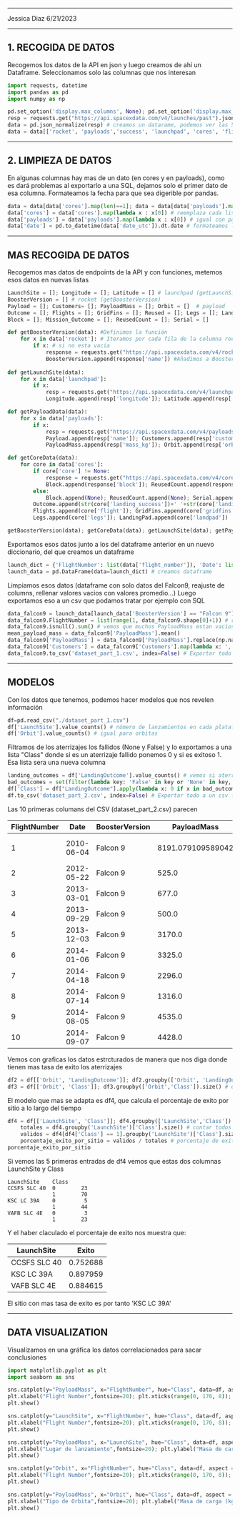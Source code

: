 
---------------
Jessica Diaz
6/21/2023 

---------------

## 1. RECOGIDA DE DATOS

Recogemos los datos de la API en json y luego creamos de ahí un Dataframe. Seleccionamos solo las columnas que nos interesan
```python
import requests, datetime
import pandas as pd
import numpy as np

pd.set_option('display.max_columns', None); pd.set_option('display.max_colwidth', None) # pandas muestre el df completo 
resp = requests.get("https://api.spacexdata.com/v4/launches/past").json() # sacamos el json del get a la API
data = pd.json_normalize(resp) # creamos un datarame, podemos ver las 5 primeras filas (data.head(5) )
data = data[['rocket', 'payloads','success', 'launchpad', 'cores', 'flight_number', 'date_utc' ]]
```
--------------------------------------------------------------------------------
## 2. LIMPIEZA DE DATOS 

En algunas columnas hay mas de un dato (en cores y en payloads), como es dará problemas al exportarlo a una SQL, dejamos solo
el primer dato de esa columna. Formateamos la fecha para que sea digerible por pandas.
```python
data = data[data['cores'].map(len)==1]; data = data[data['payloads'].map(len)==1]; # Quitar datos de mas de un valor en x columna
data['cores'] = data['cores'].map(lambda x : x[0]) # reemplaza cada lista de 'cores' por su primer elemento.
data['payloads'] = data['payloads'].map(lambda x : x[0]) # igual con payloads
data['date'] = pd.to_datetime(data['date_utc']).dt.date # formateamos la fecha
```
------------------------------------------------------------

## MAS RECOGIDA DE DATOS
Recogemos mas datos de endpoints de la API y con funciones, metemos esos datos en nuevas listas

```python
LaunchSite = []; Longitude = []; Latitude = [] # launchpad (getLaunchSite)
BoosterVersion = [] # rocket (getBoosterVersion)
Payload = []; Customers= []; PayloadMass = []; Orbit = []  # payload 
Outcome = []; Flights = []; GridFins = []; Reused = []; Legs = []; LandingPad = [] # cores
Block = []; Mission_Outcome = []; ReusedCount = []; Serial = []

def getBoosterVersion(data): #Definimos la función
	for x in data['rocket']: # Iteramos por cada fila de la columna rocket
		if x: # si no esta vacia
			response = requests.get("https://api.spacexdata.com/v4/rockets/"+str(x)).json()
			BoosterVersion.append(response['name']) #Añadimos a BoosterVersion el valor con key 'name'
  
def getLaunchSite(data):
	for x in data['launchpad']:
		if x:
			resp = requests.get("https://api.spacexdata.com/v4/launchpads/"+str(x)).json()
			Longitude.append(resp['longitude']); Latitude.append(resp['latitude']); LaunchSite.append(resp['name']);

def getPayloadData(data):
	for x in data['payloads']:
		if x:
			resp = requests.get("https://api.spacexdata.com/v4/payloads/"+str(x)).json()
			Payload.append(resp['name']); Customers.append(resp['customers'])
			PayloadMass.append(resp['mass_kg']); Orbit.append(resp['orbit'])

def getCoreData(data):
	for core in data['cores']:
		if core['core'] != None:
			response = requests.get("https://api.spacexdata.com/v4/cores/"+core['core']).json()
			Block.append(response['block']); ReusedCount.append(response['reuse_count']); Serial.append(response['serial'])
		else:
			Block.append(None); ReusedCount.append(None); Serial.append(None) 
		Outcome.append(str(core['landing_success'])+' '+str(core['landing_type']))
		Flights.append(core['flight']); GridFins.append(core['gridfins']);Reused.append(core['reused'])
		Legs.append(core['legs']); LandingPad.append(core['landpad'])

getBoosterVersion(data); getCoreData(data); getLaunchSite(data); getPayloadData(data)
```
Exportamos esos datos junto a los del dataframe anterior en un nuevo diccionario, del que creamos un dataframe

```python
launch_dict = {'FlightNumber': list(data['flight_number']), 'Date': list(data['date']), 'BoosterVersion':BoosterVersion, 'PayloadMass':PayloadMass, 'Payload':Payload, 'Orbit':Orbit, 'LaunchSite':LaunchSite, 'LandingOutcome':Outcome, 'Flights':Flights, 'GridFins':GridFins, 'Reused':Reused, 'Legs':Legs, 'LandingPad':LandingPad, 'Block':Block, 'Customers': Customers, 'Mission_Outcome':list(data['success']), 'ReusedCount':ReusedCount, 'Serial':Serial, 'Longitude': Longitude, 'Latitude': Latitude}
launch_data = pd.DataFrame(data=launch_dict) # creamos dataframe
```
Limpiamos esos datos (dataframe con solo datos del Falcon9, reajuste de columns, rellenar valores vacios con valores promedio...)
Luego exportamos eso a un csv que podamos tratar por ejemplo con SQL
```python
data_falcon9 = launch_data[launch_data['BoosterVersion'] == "Falcon 9"] # dataframe con los Falcon 9 solo
data_falcon9.FlightNumber = list(range(1, data_falcon9.shape[0]+1)) # reajustar la columna FlightNumber
data_falcon9.isnull().sum() # vemos que muchos PayloadMass estan vacios asi que los rellenamos con los valores medios
mean_payload_mass = data_falcon9['PayloadMass'].mean()
data_falcon9['PayloadMass'] = data_falcon9['PayloadMass'].replace(np.nan, mean_payload_mass)
data_falcon9['Customers'] = data_falcon9['Customers'].map(lambda x: ','.join(x)) # que Customers no sea lista
data_falcon9.to_csv('dataset_part_1.csv', index=False) # Exportar todo a un csv final
```
--------------------------------------------------------------

## MODELOS
Con los datos que tenemos, podemos hacer modelos que nos revelen información

```python
df=pd.read_csv("./dataset_part_1.csv")
df['LaunchSite'].value_counts() # número de lanzamientos en cada plataforma.
df['Orbit'].value_counts() # igual para orbitas
```
Filtramos de los aterrizajes los fallidos (None y False) y lo exportamos a una lista "Class" donde si es un aterrizaje fallido ponemos 0 y si es exitoso 1. Esa lista sera una nueva columna
```python
landing_outcomes = df['LandingOutcome'].value_counts() # vemos si aterrizo o no y donde
bad_outcomes = set(filter(lambda key: 'False' in key or 'None' in key, landing_outcomes.keys())) # aterrizajes mal
df['Class'] = df["LandingOutcome"].apply(lambda x: 0 if x in bad_outcomes else 1).tolist() # 0 si mal, uno si bien
df.to_csv('dataset_part_2.csv', index=False) # Exportar todo a un csv final
```

Las 10 primeras columans del CSV (dataset_part_2.csv) parecen

|FlightNumber|Date      |BoosterVersion|PayloadMass      |Payload                  |Orbit|LaunchSite  |LandingOutcome|Flights|GridFins|Reused|Legs |LandingPad|Block|Customers |Mission_Outcome|ReusedCount|Serial|Longitude  |Latitude  |Class|
|------------|----------|--------------|-----------------|-------------------------|-----|------------|--------------|-------|--------|------|-----|----------|-----|----------|---------------|-----------|------|-----------|----------|-----|
|1           |2010-06-04|Falcon 9      |8191.079109589042|Dragon Qualification Unit|LEO  |CCSFS SLC 40|None None     |1      |False   |False |False|          |1.0  |SpaceX    |True           |0          |B0003 |-80.577366 |28.5618571|0    |
|2           |2012-05-22|Falcon 9      |525.0            |COTS Demo Flight 2       |LEO  |CCSFS SLC 40|None None     |1      |False   |False |False|          |1.0  |NASA(COTS)|True           |0          |B0005 |-80.577366 |28.5618571|0    |
|3           |2013-03-01|Falcon 9      |677.0            |CRS-2                    |ISS  |CCSFS SLC 40|None None     |1      |False   |False |False|          |1.0  |NASA (CRS)|True           |0          |B0007 |-80.577366 |28.5618571|0    |
|4           |2013-09-29|Falcon 9      |500.0            |CASSIOPE                 |PO   |VAFB SLC 4E |False Ocean   |1      |False   |False |False|          |1.0  |MDA       |True           |0          |B1003 |-120.610829|34.632093 |0    |
|5           |2013-12-03|Falcon 9      |3170.0           |SES-8                    |GTO  |CCSFS SLC 40|None None     |1      |False   |False |False|          |1.0  |SES       |True           |0          |B1004 |-80.577366 |28.5618571|0    |
|6           |2014-01-06|Falcon 9      |3325.0           |Thaicom 6                |GTO  |CCSFS SLC 40|None None     |1      |False   |False |False|          |1.0  |Thaicom   |True           |0          |B1005 |-80.577366 |28.5618571|0    |
|7           |2014-04-18|Falcon 9      |2296.0           |CRS-3                    |ISS  |CCSFS SLC 40|True Ocean    |1      |False   |False |True |          |1.0  |NASA (CRS)|True           |0          |B1006 |-80.577366 |28.5618571|1    |
|8           |2014-07-14|Falcon 9      |1316.0           |Orbcomm-OG2-M1           |LEO  |CCSFS SLC 40|True Ocean    |1      |False   |False |True |          |1.0  |Orbcomm   |True           |0          |B1007 |-80.577366 |28.5618571|1    |
|9           |2014-08-05|Falcon 9      |4535.0           |AsiaSat 8                |GTO  |CCSFS SLC 40|None None     |1      |False   |False |False|          |1.0  |AsiaSat   |True           |0          |B1008 |-80.577366 |28.5618571|0    |
|10          |2014-09-07|Falcon 9      |4428.0           |AsiaSat 6                |GTO  |CCSFS SLC 40|None None     |1      |False   |False |False|          |1.0  |AsiaSat   |True           |0          |B1011 |-80.577366 |28.5618571|0    |





Vemos con graficas los datos estrcturados de manera que nos diga donde tienen mas tasa de exito los aterrizajes
```python
df2 = df[['Orbit', 'LandingOutcome']]; df2.groupby(['Orbit', 'LandingOutcome']).size() # Df de las orbitas
df3 = df[['Orbit', 'Class']]; df3.groupby(['Orbit','Class']).size() # df de orbitas y si sale bien o mal
```
El modelo que mas se adapta es df4, que calcula el porcentaje de exito por sitio a lo largo del tiempo
```python
df4 = df[['LaunchSite', 'Class']]; df4.groupby(['LaunchSite','Class']).size() # df de sitios y si sale bien o mal
	totales = df4.groupby('LaunchSite')['Class'].size() # contar todos los lanzamientos de cada sitio
	validos = df4[df4['Class'] == 1].groupby('LaunchSite')['Class'].size() # filtrar solo los buenos
	porcentaje_exito_por_sitio = validos / totales # porcentaje de exito por sitio
porcentaje_exito_por_sitio
```
Si vemos las 5 primeras entradas de df4 vemos que estas dos columnas LaunchSite y Class
```
LaunchSite    Class
CCSFS SLC 40  0        23
              1        70
KSC LC 39A    0         5
              1        44
VAFB SLC 4E   0         3
              1        23
```
Y el haber claculado el porcentaje de exito nos muestra que:

|LaunchSite| Exito |
|----------| ------ | 
|CCSFS SLC 40  |  0.752688|
|KSC LC 39A    |  0.897959|
|VAFB SLC 4E   |  0.884615|

El sitio con mas tasa de exito es por tanto 'KSC LC 39A'

--------------------------

## DATA VISUALIZATION
Visualizamos en una gráfica los datos correlacionados para sacar conclusiones

```python
import matplotlib.pyplot as plt
import seaborn as sns

sns.catplot(y="PayloadMass", x="FlightNumber", hue="Class", data=df, aspect = 2)
plt.xlabel("Flight Number",fontsize=20); plt.xticks(range(0, 170, 8)); plt.ylabel("Pay load Mass (kg)",fontsize=20)
plt.show()

sns.catplot(y="LaunchSite", x="FlightNumber", hue="Class", data=df, aspect = 2)
plt.xlabel("Flight Number",fontsize=20); plt.xticks(range(0, 170, 8)); plt.ylabel("Lugar de lanzamiento",fontsize=20)
plt.show()

sns.catplot(y="PayloadMass", x="LaunchSite", hue="Class", data=df, aspect = 2)
plt.xlabel("Lugar de lanzamiento",fontsize=20); plt.ylabel("Masa de carga (kg)",fontsize=20)
plt.show()

sns.catplot(y="Orbit", x="FlightNumber", hue="Class", data=df, aspect = 2)
plt.xlabel("Flight Number",fontsize=20); plt.xticks(range(0, 170, 8)); plt.ylabel("Tipo de Orbita",fontsize=20)
plt.show()

sns.catplot(y="PayloadMass", x="Orbit", hue="Class", data=df, aspect = 2)
plt.xlabel("Tipo de Orbita",fontsize=20); plt.ylabel("Masa de carga (kg)",fontsize=20)
plt.show()
```
